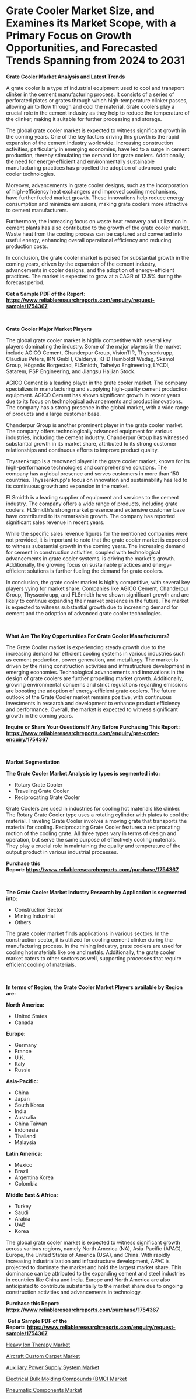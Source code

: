 <p><h1>Grate Cooler Market Size, and Examines its Market Scope, with a Primary Focus on Growth Opportunities, and Forecasted Trends Spanning from 2024 to 2031</h1></p><p><strong>Grate Cooler Market Analysis and Latest Trends</strong></p>
<p><p>A grate cooler is a type of industrial equipment used to cool and transport clinker in the cement manufacturing process. It consists of a series of perforated plates or grates through which high-temperature clinker passes, allowing air to flow through and cool the material. Grate coolers play a crucial role in the cement industry as they help to reduce the temperature of the clinker, making it suitable for further processing and storage.</p><p>The global grate cooler market is expected to witness significant growth in the coming years. One of the key factors driving this growth is the rapid expansion of the cement industry worldwide. Increasing construction activities, particularly in emerging economies, have led to a surge in cement production, thereby stimulating the demand for grate coolers. Additionally, the need for energy-efficient and environmentally sustainable manufacturing practices has propelled the adoption of advanced grate cooler technologies.</p><p>Moreover, advancements in grate cooler designs, such as the incorporation of high-efficiency heat exchangers and improved cooling mechanisms, have further fueled market growth. These innovations help reduce energy consumption and minimize emissions, making grate coolers more attractive to cement manufacturers.</p><p>Furthermore, the increasing focus on waste heat recovery and utilization in cement plants has also contributed to the growth of the grate cooler market. Waste heat from the cooling process can be captured and converted into useful energy, enhancing overall operational efficiency and reducing production costs.</p><p>In conclusion, the grate cooler market is poised for substantial growth in the coming years, driven by the expansion of the cement industry, advancements in cooler designs, and the adoption of energy-efficient practices. The market is expected to grow at a CAGR of 12.5% during the forecast period.</p></p>
<p><strong>Get a Sample PDF of the Report:&nbsp; <a href="https://www.reliableresearchreports.com/enquiry/request-sample/1754367">https://www.reliableresearchreports.com/enquiry/request-sample/1754367</a></strong></p>
<p>&nbsp;</p>
<p><strong>Grate Cooler Major Market Players</strong></p>
<p><p>The global grate cooler market is highly competitive with several key players dominating the industry. Some of the major players in the market include AGICO Cement, Chanderpur Group, VisionTIR, Thyssenkrupp, Claudius Peters, IKN GmbH, Calderys, KHD Humboldt Wedag, Skamol Group, Höganäs Borgestad, FLSmidth, Taiheiyo Engineering, LYCDI, Satarem, PSP Engineering, and Jiangsu Haijian Stock.</p><p>AGICO Cement is a leading player in the grate cooler market. The company specializes in manufacturing and supplying high-quality cement production equipment. AGICO Cement has shown significant growth in recent years due to its focus on technological advancements and product innovations. The company has a strong presence in the global market, with a wide range of products and a large customer base.</p><p>Chanderpur Group is another prominent player in the grate cooler market. The company offers technologically advanced equipment for various industries, including the cement industry. Chanderpur Group has witnessed substantial growth in its market share, attributed to its strong customer relationships and continuous efforts to improve product quality.</p><p>Thyssenkrupp is a renowned player in the grate cooler market, known for its high-performance technologies and comprehensive solutions. The company has a global presence and serves customers in more than 150 countries. Thyssenkrupp's focus on innovation and sustainability has led to its continuous growth and expansion in the market.</p><p>FLSmidth is a leading supplier of equipment and services to the cement industry. The company offers a wide range of products, including grate coolers. FLSmidth's strong market presence and extensive customer base have contributed to its remarkable growth. The company has reported significant sales revenue in recent years.</p><p>While the specific sales revenue figures for the mentioned companies were not provided, it is important to note that the grate cooler market is expected to witness substantial growth in the coming years. The increasing demand for cement in construction activities, coupled with technological advancements in grate cooler systems, is driving the market's growth. Additionally, the growing focus on sustainable practices and energy-efficient solutions is further fueling the demand for grate coolers.</p><p>In conclusion, the grate cooler market is highly competitive, with several key players vying for market share. Companies like AGICO Cement, Chanderpur Group, Thyssenkrupp, and FLSmidth have shown significant growth and are likely to continue expanding their market presence in the future. The market is expected to witness substantial growth due to increasing demand for cement and the adoption of advanced grate cooler technologies.</p></p>
<p>&nbsp;</p>
<p><strong>What Are The Key Opportunities For Grate Cooler Manufacturers?</strong></p>
<p><p>The Grate Cooler market is experiencing steady growth due to the increasing demand for efficient cooling systems in various industries such as cement production, power generation, and metallurgy. The market is driven by the rising construction activities and infrastructure development in emerging economies. Technological advancements and innovations in the design of grate coolers are further propelling market growth. Additionally, growing environmental concerns and strict regulations regarding emissions are boosting the adoption of energy-efficient grate coolers. The future outlook of the Grate Cooler market remains positive, with continuous investments in research and development to enhance product efficiency and performance. Overall, the market is expected to witness significant growth in the coming years.</p></p>
<p><strong>Inquire or Share Your Questions If Any Before Purchasing This Report: <a href="https://www.reliableresearchreports.com/enquiry/pre-order-enquiry/1754367">https://www.reliableresearchreports.com/enquiry/pre-order-enquiry/1754367</a></strong></p>
<p>&nbsp;</p>
<p><strong>Market Segmentation</strong></p>
<p><strong>The Grate Cooler Market Analysis by types is segmented into:</strong></p>
<p><ul><li>Rotary Grate Cooler</li><li>Traveling Grate Cooler</li><li>Reciprocating Grate Cooler</li></ul></p>
<p><p>Grate Coolers are used in industries for cooling hot materials like clinker. The Rotary Grate Cooler type uses a rotating cylinder with plates to cool the material. Traveling Grate Cooler involves a moving grate that transports the material for cooling. Reciprocating Grate Cooler features a reciprocating motion of the cooling grate. All three types vary in terms of design and operation, but serve the same purpose of effectively cooling materials. They play a crucial role in maintaining the quality and temperature of the output product in various industrial processes.</p></p>
<p><strong>Purchase this Report:&nbsp;<a href="https://www.reliableresearchreports.com/purchase/1754367">https://www.reliableresearchreports.com/purchase/1754367</a></strong></p>
<p>&nbsp;</p>
<p><strong>The Grate Cooler Market Industry Research by Application is segmented into:</strong></p>
<p><ul><li>Construction Sector</li><li>Mining Industrial</li><li>Others</li></ul></p>
<p><p>The grate cooler market finds applications in various sectors. In the construction sector, it is utilized for cooling cement clinker during the manufacturing process. In the mining industry, grate coolers are used for cooling hot materials like ore and metals. Additionally, the grate cooler market caters to other sectors as well, supporting processes that require efficient cooling of materials.</p></p>
<p>&nbsp;</p>
<p><strong>In terms of Region, the Grate Cooler Market Players available by Region are:</strong></p>
<p>
    <p> <strong> North America: </strong>
        <ul>
            <li>United States</li>
            <li>Canada</li>
        </ul>
        </p> 
    <p> <strong> Europe: </strong>
        <ul>
            <li>Germany</li>
            <li>France</li>
            <li>U.K.</li>
            <li>Italy</li>
            <li>Russia</li>
        </ul>
        </p> 
    <p> <strong> Asia-Pacific: </strong>
        <ul>
            <li>China</li>
            <li>Japan</li>
            <li>South Korea</li>
            <li>India</li>
            <li>Australia</li>
            <li>China Taiwan</li>
            <li>Indonesia</li>
            <li>Thailand</li>
            <li>Malaysia</li>
        </ul>
        </p> 
    <p> <strong> Latin America: </strong>
        <ul>
            <li>Mexico</li>
            <li>Brazil</li>
            <li>Argentina Korea</li>
            <li>Colombia</li>
        </ul>
        </p> 
    <p> <strong> Middle East & Africa: </strong>
        <ul>
            <li>Turkey</li>
            <li>Saudi</li>
            <li>Arabia</li>
            <li>UAE</li>
            <li>Korea</li>
        </ul>
    </p>
    </p>
<p><p>The global grate cooler market is expected to witness significant growth across various regions, namely North America (NA), Asia-Pacific (APAC), Europe, the United States of America (USA), and China. With rapidly increasing industrialization and infrastructure development, APAC is projected to dominate the market and hold the largest market share. This dominance can be attributed to the expanding cement and steel industries in countries like China and India. Europe and North America are also anticipated to contribute substantially to the market share due to ongoing construction activities and advancements in technology.</p></p>
<p><strong>Purchase this Report: <a href="https://www.reliableresearchreports.com/purchase/1754367">https://www.reliableresearchreports.com/purchase/1754367</a></strong></p>
<p>&nbsp;<strong>Get a Sample PDF of the Report:&nbsp;&nbsp;<a href="https://www.reliableresearchreports.com/enquiry/request-sample/1754367">https://www.reliableresearchreports.com/enquiry/request-sample/1754367</a></strong></p>
<p><strong></strong></p>
<p><p><a href="https://medium.com/@elizabethalexander97/heavy-ion-therapy-market-insights-into-market-cagr-market-trends-and-growth-strategies-96b5bf5335bf">Heavy Ion Therapy Market</a></p><p><a href="https://issuu.com/reportprime-2/docs/aircraft-custom-carpet-market-size-2030.pptx">Aircraft Custom Carpet Market</a></p><p><a href="https://medium.com/@elizabethalexander97/auxiliary-power-supply-system-market-size-and-market-trends-complete-industry-overview-2023-to-86b6f2afcaa1">Auxiliary Power Supply System Market</a></p><p><a href="https://issuu.com/reportprime-2/docs/electrical-bulk-molding-compounds-bmc-market-size-">Electrical Bulk Molding Compounds (BMC) Market</a></p><p><a href="https://github.com/santosh758595/Market-Research-Report-List-2/blob/main/pneumatic-components-market.md">Pneumatic Components Market</a></p></p>